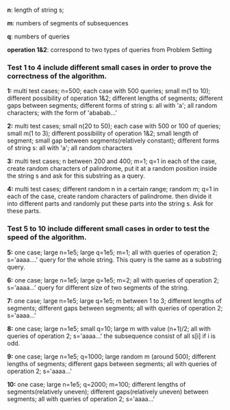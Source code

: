 **n**: length of string s;

**m**: numbers of segments of subsequences

**q**: numbers of queries

**operation 1&2**: correspond to two types of queries from Problem Setting

### Test 1 to 4 include different small cases in order to prove the correctness of the algorithm.

**1:**
multi test cases; n=500; each case with 500 queries; small m(1 to 10); different possibility of operation 1&2; different lengths of segments; different gaps between segments;
different forms of string s: all with 'a'; all random characters; with the form of 'ababab...'

**2:**
multi test cases; small n(20 to 50); each case with 500 or 100 of queries; small m(1 to 3); different possibility of operation 1&2; small length of segment; small gap between segments(relatively constant); 
different forms of string s: all with 'a'; all random characters

**3:**
multi test cases; n between 200 and 400; m=1; q=1
in each of the case, create random characters of palindrome, put it at a random position inside the string s and ask for this substring as a query.

**4:**
multi test cases; different random n in a certain range; random m; q=1
in each of the case, create random characters of palindrome. then divide it into different parts and randomly put these parts into the string s. Ask for these parts. 

### Test 5 to 10 include different small cases in order to test the speed of the algorithm.

**5:**
one case; large n=1e5; large q=1e5; m=1; all with queries of operation 2;
s='aaaa....'
query for the whole string. This query is the same as a substring query.

**6:**
one case; large n=1e5; large q=1e5; m=2; all with queries of operation 2;
s='aaaa...'
query for different size of two segments of the string.

**7:**
one case; large n=1e5; large q=1e5; m between 1 to 3; different lengths of segments; different gaps between segments; all with queries of operation 2;
s='aaaa...'

**8:**
one case; large n=1e5; small q=10; large m with value (n+1)/2; all with queries of operation 2;
s='aaaa...'
the subsequence consist of all s[i] if i is odd.

**9:**
one case; large n=1e5; q=1000; large random m (around 500); different lengths of segments; different gaps between segments; all with queries of operation 2;
s='aaaa...'

**10:**
one case; large n=1e5; q=2000; m=100; different lengths of segments(relatively uneven); different gaps(relatively uneven) between segments; all with queries of operation 2;
s='aaaa...'

